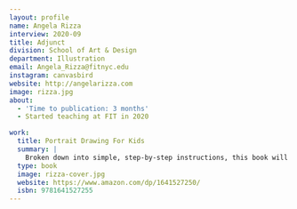 ```yaml
---
layout: profile
name: Angela Rizza
interview: 2020-09
title: Adjunct
division: School of Art & Design
department: Illustration
email: Angela_Rizza@fitnyc.edu
instagram: canvasbird
website: http://angelarizza.com
image: rizza.jpg
about:
  - 'Time to publication: 3 months'
  - Started teaching at FIT in 2020

work:
  title: Portrait Drawing For Kids
  summary: |
    Broken down into simple, step-by-step instructions, this book will teach you every aspect of portraiture, from features of the face, to capturing emotions, to techniques like shading and highlighting. This drawing for kids book will help you take your artistic talents to the next level―beginning with a sharpened pencil.
  type: book
  image: rizza-cover.jpg
  website: https://www.amazon.com/dp/1641527250/
  isbn: 9781641527255
---
```


